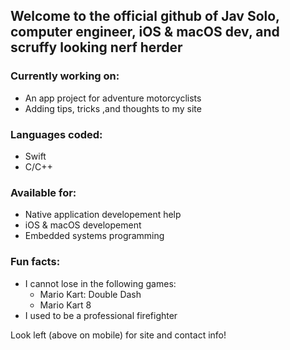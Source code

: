 <!--
**jav-solo/jav-solo** is a ✨ _special_ ✨ repository because its `README.md` (this file) appears on your GitHub profile.

Here are some ideas to get you started:

- 🔭 I’m currently working on ...
- 🌱 I’m currently learning ...
- 👯 I’m looking to collaborate on ...
- 🤔 I’m looking for help with ...
- 💬 Ask me about ...
- 📫 How to reach me: ...
- 😄 Pronouns: ...
- ⚡ Fun fact: ...
-->

## Welcome to the official github of Jav Solo, computer engineer, iOS & macOS dev, and scruffy looking nerf herder

### Currently working on:
- An app project for adventure motorcyclists
- Adding tips, tricks ,and thoughts to my site

### Languages coded:
- Swift
- C/C++

### Available for:
- Native application developement help
- iOS & macOS developement
- Embedded systems programming

### Fun facts: 
- I cannot lose in the following games: 
  - Mario Kart: Double Dash 
  - Mario Kart 8
- I used to be a professional firefighter

Look left (above on mobile) for site and contact info!
